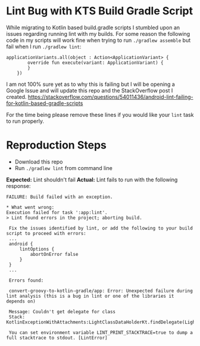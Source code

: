 # Lint Bug with KTS Build Gradle Script

While migrating to Kotlin based build.gradle scripts I stumbled upon an issues regarding running lint with my builds. For some reason the following code in my scripts will work fine when trying to run `./gradlew assemble` but fail when I run `./gradlew lint`:

```
applicationVariants.all(object : Action<ApplicationVariant> {
        override fun execute(variant: ApplicationVariant) {
        }
    })
```

I am not 100% sure yet as to why this is failing but I will be opening a Google Issue and will update this repo and the StackOverflow post I created. https://stackoverflow.com/questions/54011436/android-lint-failing-for-kotlin-based-gradle-scripts

For the time being please remove these lines if you would like your `lint` task to run properly.

 # Reproduction Steps
 - Download this repo
 - Run `./gradlew lint` from command line

 <b>Expected:</b> Lint shouldn't fail
 <b>Actual:</b> Lint fails to run with the following response:

 ```
 FAILURE: Build failed with an exception.

* What went wrong:
Execution failed for task ':app:lint'.
> Lint found errors in the project; aborting build.

  Fix the issues identified by lint, or add the following to your build script to proceed with errors:
  ...
  android {
      lintOptions {
          abortOnError false
      }
  }
  ...

  Errors found:

  convert-groovy-to-kotlin-gradle/app: Error: Unexpected failure during lint analysis (this is a bug in lint or one of the libraries it depends on)

  Message: Couldn't get delegate for class
  Stack: KotlinExceptionWithAttachments:LightClassDataHolderKt.findDelegate(LightClassDataHolder.kt:100)←LightClassDataHolder$ForClass$findDataForClassOrObject$1.invoke(LightClassDataHolder.kt:40)←LightClassDataHolder$ForClass$findDataForClassOrObject$1.invoke(LightClassDataHolder.kt:34)←LightClassDataHolderImpl.findData(LightClassDataHolder.kt:83)ghtClassDataHolderImpl.findData(LightClassDataHolder.kt:79)←LightClassDataHolder$ForClass$DefaultImpls.findDataForClassOrObject(LightClassDataHolder.kt:40)←LightClassDataHolderImpl.findDataForClassOrObject(LightClassDataHolder.kt:79)←KtLightClassForSourceDeclaration.findLightClassData(KtLightClassForSourceDeclaration.kt:95)

  You can set environment variable LINT_PRINT_STACKTRACE=true to dump a full stacktrace to stdout. [LintError]

 ```
